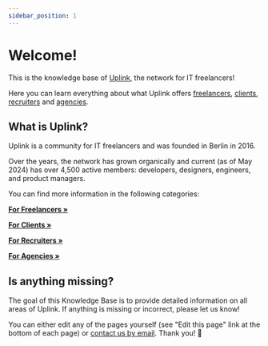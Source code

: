 ```yaml
---
sidebar_position: 1
---
```


# Welcome!

This is the knowledge base of [Uplink](https://uplink.tech/), the network for IT freelancers!

Here you can learn everything about what Uplink offers [freelancers](02-freelancers/index.md), [clients](03-clients/index.md), [recruiters](04-recruiters/index.md) and [agencies](05-agencies/index.md).

## What is Uplink?

Uplink is a community for IT freelancers and was founded in Berlin in 2016.

Over the years, the network has grown organically and current (as of May 2024) has over 4,500 active members: developers, designers, engineers, and product managers.

You can find more information in the following categories:

**[For Freelancers »](02-freelancers/index.md)**

**[For Clients »](03-clients/index.md)**

**[For Recruiters »](04-recruiters/index.md)**

**[For Agencies »](05-agencies/index.md)**

## Is anything missing?

The goal of this Knowledge Base is to provide detailed information on all areas of Uplink. If anything is missing or incorrect, please let us know!

You can either edit any of the pages yourself (see "Edit this page" link at the bottom of each page) or [contact us by email](mailto:hello@uplink.tech). Thank you! 🙇
